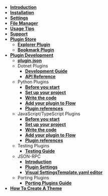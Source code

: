 - [**Introduction**](/README.md)
- [**Installation**](/installation.md)
- [**Settings**](/settings.md)
- [**File Manager**](/filemanager.md)
- [**Usage Tips**](/usage-tips.md)
- [**Support**](/support.md)
- [**Plugin Store**](https://www.flowlauncher.com/plugins/)
    - [**Explorer Plugin**](/plugin-explorer.md)
    - [**Bookmark Plugin**](/plugin-bookmark.md)
- [**Plugin Development**](/plugin-dev.md)
    - [**plugin.json**](/plugin.json.md)
    - Dotnet Plugins
      - [**Development Guide**](/develop-dotnet-plugins.md)
      - [**API Reference**](/API-Reference/Flow.Launcher.Plugin.md)
    - Python Plugins
      - [**Before you start**](/py-develop-plugins.md) 
      - [**Set up your project**](/py-setup-project.md)
      - [**Write the code**](/py-write-code.md)
      - [**Add your plugin to Flow**](/py-release-project.md)
      - [**Plugin references**](/py-plugin-references.md)
    - JavaScript/TypeScript Plugins
      - [**Before you start**](/nodejs-develop-plugins.md) 
      - [**Set up your project**](/nodejs-setup-project.md)
      - [**Write the code**](/nodejs-write-code.md)
      - [**Add your plugin to Flow**](/nodejs-release-project.md)
      - [**Plugin references**](/nodejs-plugin-references.md)
    - Testing Plugins
      - [**Testing Guide**](/testing.md)
    - JSON-RPC
      - [**Introduction**](/json-rpc.md)
      - [**Plugin Settings**](/json-rpc-settings.md)
      - [**Visual SettingsTemplate.yaml editor**](/json-rpc-visual-settingstemplate-editor.md)
    - Porting Plugins
      - [**Porting Plugins Guide**](/port-plugins.md)
- [**How To Create A Theme**](/how-to-create-a-theme.md)
